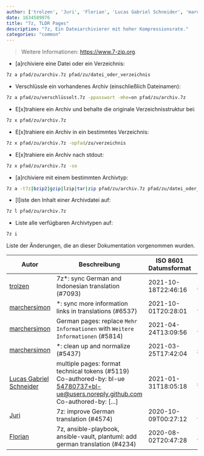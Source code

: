 ```yaml
---
author: ['trolzen', 'Juri', 'Florian', 'Lucas Gabriel Schneider', 'marchersimon']
date: 1634589976
title: "7z, TLDR Pages"
description: "7z, Ein Dateiarchivierer mit hoher Kompressionsrate."
categories: "common"
---
```

> Weitere Informationen: <https://www.7-zip.org>.

- [a]rchiviere eine Datei oder ein Verzeichnis:

```bash
7z a pfad/zu/archiv.7z pfad/zu/datei_oder_verzeichnis
```

- Verschlüssle ein vorhandenes Archiv (einschließlich Dateinamen):

```bash
7z a pfad/zu/verschlüsselt.7z -ppasswort -mhe=on pfad/zu/archiv.7z
```

- E[x]trahiere ein Archiv und behalte die originale Verzeichnisstruktur bei:

```bash
7z x pfad/zu/archiv.7z
```

- E[x]trahiere ein Archiv in ein bestimmtes Verzeichnis:

```bash
7z x pfad/zu/archiv.7z -opfad/zu/verzeichnis
```

- E[x]trahiere ein Archiv nach stdout:

```bash
7z x pfad/zu/archiv.7z -so
```

- [a]rchiviere mit einem bestimmten Archivtyp:

```bash
7z a -t7z|bzip2|gzip|lzip|tar|zip pfad/zu/archiv.7z pfad/zu/datei_oder_verzeichnis
```

- [l]iste den Inhalt einer Archivdatei auf:

```bash
7z l pfad/zu/archiv.7z
```

- Liste alle verfügbaren Archivtypen auf:

```bash
7z i
```
Liste der Änderungen, die an dieser Dokumentation vorgenommen wurden.


Autor | Beschreibung | ISO 8601 Datumsformat | Link zu GitHub
------|-----|-----|-----
[trolzen](mailto:trolzen@gmail.com) | 7z*: sync German and Indonesian translation (#7093) | 2021-10-18T22:46:16 | [49161f33794b](https://github.com/tldr-pages/tldr/commit/49161f33794b7359ec6d28bd8773248f81854fd0)
[marchersimon](mailto:50295997+marchersimon@users.noreply.github.com) | *: sync more information links in translations (#6537) | 2021-10-01T20:28:01 | [642dbf2e972e](https://github.com/tldr-pages/tldr/commit/642dbf2e972e388fab8c84ba3b4685fb862b6454)
[marchersimon](mailto:50295997+marchersimon@users.noreply.github.com) | German pages: replace `Mehr Informationen` with `Weitere Informationen` (#5814) | 2021-04-24T13:09:56 | [0a15df6ce3d7](https://github.com/tldr-pages/tldr/commit/0a15df6ce3d790b71b8fa4ae2e8befe0ed0806c7)
[marchersimon](mailto:50295997+marchersimon@users.noreply.github.com) | *: clean up and normalize (#5437) | 2021-03-25T17:42:04 | [de311e174960](https://github.com/tldr-pages/tldr/commit/de311e17496083a7f805793ef228995ecc7e8c97)
[Lucas Gabriel Schneider](mailto:casdpa@gmail.com) | multiple pages: format technical tokens (#5119) Co-authored-by: bl-ue <54780737+bl-ue@users.noreply.github.com> Co-authored-by: [...] | 2021-01-31T18:05:18 | [a5fe31bc47ae](https://github.com/tldr-pages/tldr/commit/a5fe31bc47aece3efa5e66b52b3cf384f27d5d72)
[Juri](mailto:juri.dispan@posteo.net) | 7z: improve German translation (#4574) | 2020-10-09T00:27:12 | [0d93868ba86e](https://github.com/tldr-pages/tldr/commit/0d93868ba86e64fd55254e06de6ceff27b2ff346)
[Florian](mailto:40308458+ProfileID@users.noreply.github.com) | 7z, ansible-playbook, ansible-vault, plantuml: add german translation (#4234) | 2020-08-02T20:47:28 | [bb6f6dbe3793](https://github.com/tldr-pages/tldr/commit/bb6f6dbe37937d552739f11596e75918a49d9356)

